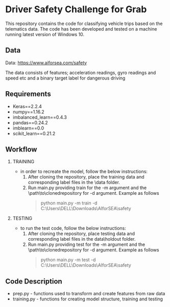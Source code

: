 # Driver Safety Challenge for Grab

This repository contains the code for classifying vehicle trips based on the telematics data.
The code has been developed and tested on a machine running latest version of Windows 10.

## Data
Data: https://www.aiforsea.com/safety

The data consists of features; acceleration readings, gyro readings and speed etc and a binary target label for dangerous driving

## Requirements
* Keras==2.2.4
* numpy==1.16.2
* imbalanced_learn==0.4.3
* pandas==0.24.2
* imblearn==0.0
* scikit_learn==0.21.2

## Workflow
1. TRAINING
   
    - in order to recreate the model, follow the below instructions:
      1. After cloning the repository, place the training data and corresponding label files in the \\data folder.
      2. Run main.py providing train for the -m argument and the \\path\\to\\clonedrepository for -d argument. Example as follows
          > python main.py -m train -d C:\Users\DELL\Downloads\AIforSEA\safety
2. TESTING

    - to run the test code, follow the below instructions:
      1. After cloning the repository, place testing data and corresponding label files in the data\\holdout folder.
      2. Run main.py providing test for the -m argument and the \\path\\to\\clonedrepository for -d argument. Example as follows
          > python main.py -m test -d C:\Users\DELL\Downloads\AIforSEA\safety

## Code Description

- prep.py - functions used to transform and create features from raw data 
- training.py - functions for creating model structure, training and testing
